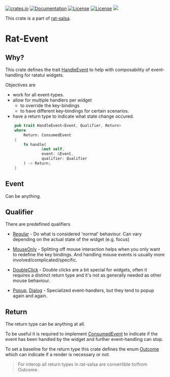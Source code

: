 [![crates.io](https://img.shields.io/crates/v/rat-event.svg)](https://crates.io/crates/rat-event)
[![Documentation](https://docs.rs/rat-event/badge.svg)](https://docs.rs/rat-event)
[![License](https://img.shields.io/badge/license-MIT-blue.svg)](https://opensource.org/licenses/MIT)
[![License](https://img.shields.io/badge/license-APACHE-blue.svg)](https://www.apache.org/licenses/LICENSE-2.0)
![](https://tokei.rs/b1/github/thscharler/rat-event)


This crate is a part of [rat-salsa][refRatSalsa].


# Rat-Event

## Why?

This crate defines the trait [HandleEvent]() to help with
composability of event-handling for ratatui widgets. 

Objectives are 
- work for all event-types.
- allow for multiple handlers per widget
  - to override the key-bindings
  - to have different key-bindings for certain scenarios.
- have a return type to indicate what state change occured.
  
    
```rust ignore
    pub trait HandleEvent<Event, Qualifier, Return> 
    where 
        Return: ConsumedEvent
    {
        fn handle(
                &mut self, 
                event: &Event, 
                qualifier: Qualifier
        ) -> Return;
    }
```

## Event

Can be anything.

## Qualifier

There are predefined qualifiers

* [Regular]() - Do what is considered 'normal' behaviour. 
  Can vary depending on the actual state of the widget 
  (e.g. focus)
  
* [MouseOnly]() - Splitting off mouse interaction helps when
  you only want to redefine the key bindings. And handling
  mouse events is usually more involved/complicated/specific.

* [DoubleClick]() - Double clicks are a bit special for widgets, 
  often it requires a distinct return type and it's not 
  as generally needed as other mouse behaviour. 
  
* [Popup](), [Dialog]() - Specialized event-handlers, but they
  tend to popup again and again. 
  

## Return 

The return type can be anything at all. 

To be useful it is required to implement [ConsumedEvent]() to 
indicate if the event has been handled by the widget and 
further event-handling can stop.

To set a baseline for the return type this crate defines the enum
[Outcome]() which can indicate if a render is necessary or not.

> For interop all return types in rat-salsa are convertible
> to/from Outcome.


[refRatSalsa]: https://docs.rs/rat-salsa/latest/rat_salsa/
